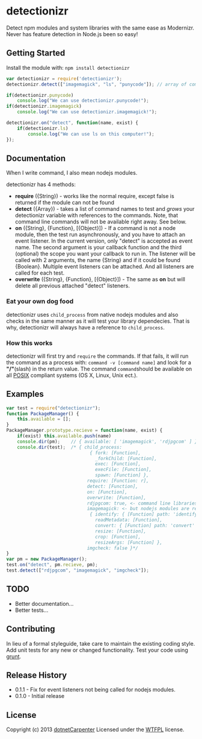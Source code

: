 detectionizr
============

Detect npm modules and system libraries with the same ease as Modernizr. Never has feature detection in Node.js been so easy!

## Getting Started
Install the module with: `npm install detectionizr`

```javascript
var detectionizr = require('detectionizr');
detectionizr.detect(["imagemagick", "ls", "punycode"]);	// array of commands you want to test for

if(detectionizr.punycode)
	console.log("We can use detectionizr.punycode!");
if(detectionizr.imagemagick)
	console.log("We can use detectionizr.imagemagick!");

detectionizr.on("detect", function(name, exist) {
	if(detectionizr.ls)
		console.log("We can use ls on this computer!");
});
```

## Documentation
When I write command, I also mean nodejs modules.

detectionizr has 4 methods:
+ **require** ({String}) - works like the normal require, except false is returned if the module can not be found
+ **detect** ({Array}) - takes a list of command names to test and *grows* your detectionizr variable with references to the commands. Note, that command line commands will not be available right away. See below.
+ **on** ({String}, {Function}, [{Object}]) - If a command is not a node module, then the test run asynchronously, and you have to attach an event listener. In the current version, only "detect" is accepted as event name. The second argument is your callback function and the third (optional) the scope you want your callback to run in.
The listener will be called with 2 arguments, the name {String} and if it could be found {Boolean}. Multiple event listeners can be attached. And all listeners are called for each test.
+ **overwrite** ({String}, {Function}, [{Object}]) - The same as **on** but will delete all previous attached "detect" listeners.

### Eat your own dog food
detectionizr uses ```child_process``` from native nodejs modules and also checks in the same manner as it will test your library dependecies. That is why, detectionizr will always have a reference to ```child_process```.

### How this works
detectionizr will first try and ```require``` the commands. If that fails, it will run the command as a process with: ```command -v [command name]``` and look for a **"/"**(slash) in the return value. The command ```command```should be available on all [POSIX](https://en.wikipedia.org/wiki/POSIX#POSIX-oriented_operating_systems) compliant systems (OS X, Linux, Unix ect.).

## Examples
```javascript
var test = require("detectionizr");
function PackageManager() {
    this.available = [];
}
PackageManager.prototype.recieve = function(name, exist) {
    if(exist) this.available.push(name)
    console.dir(pm);    // { available: [ 'imagemagick', 'rdjpgcom' ] }
    console.dir(test);  /* { child_process: 
                               { fork: [Function],
                                 _forkChild: [Function],
                                 exec: [Function],
                                 execFile: [Function],
                                 spawn: [Function] },
                              require: [Function: r],
                              detect: [Function],
                              on: [Function],
                              overwrite: [Function],
                              rdjpgcom: true, <- command line libraries can not be referenced
                              imagemagick: <- but nodejs modules are referenced
                               { identify: { [Function] path: 'identify' },
                                 readMetadata: [Function],
                                 convert: { [Function] path: 'convert' },
                                 resize: [Function],
                                 crop: [Function],
                                 resizeArgs: [Function] },
                              imgcheck: false }*/
}
var pm = new PackageManager();
test.on("detect", pm.recieve, pm);
test.detect(["rdjpgcom", "imagemagick", "imgcheck"]);
```

## TODO
+ Better documentation...
+ Better tests...

## Contributing
In lieu of a formal styleguide, take care to maintain the existing coding style. Add unit tests for any new or changed functionality. Test your code using [grunt](https://github.com/cowboy/grunt).

## Release History
+ 0.1.1 - Fix for event listeners not being called for nodejs modules.
+ 0.1.0 - Initial release

## License
Copyright (c) 2013 [dotnetCarpenter](https://www.google.com/search?q=dotnetCarpenter)
Licensed under the [WTFPL](http://www.wtfpl.net/about/) license.
